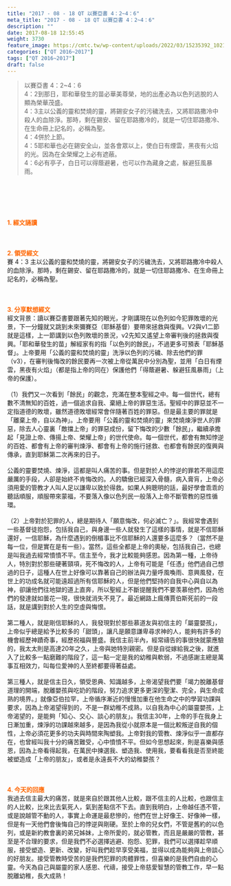 ```yaml
---
title: "2017 - 08 - 18 QT 以賽亞書 4：2~4：6"
meta_title: "2017 - 08 - 18 QT 以賽亞書 4：2~4：6"
description: ""
date: 2017-08-18 12:55:45
weight: 3730
feature_image: https://cmtc.tw/wp-content/uploads/2022/03/15235392_10211799862337740_180693556567566654_o-1.webp
categories: ["QT 2016~2017"]
tags: ["QT 2016~2017"]
draft: false
---
```


<blockquote>以賽亞書 4：2~4：6<br />
4：2到那日，耶和華發生的苗必華美尊榮，地的出產必為以色列逃脫的人顯為榮華茂盛。<br />
4：3主以公義的靈和焚燒的靈，將錫安女子的污穢洗去，又將耶路撒冷中殺人的血除淨。那時，剩在錫安、留在耶路撒冷的，就是一切住耶路撒冷、在生命冊上記名的，必稱為聖。<br />
4：4併於上節。<br />
4：5耶和華也必在錫安全山，並各會眾以上，使白日有煙雲，黑夜有火焰的光。因為在全榮耀之上必有遮蔽。<br />
4：6必有亭子，白日可以得蔭避暑，也可以作為藏身之處，躲避狂風暴雨。</blockquote><br />
&nbsp;<br />
<br />
&nbsp;<br />
<br />
<span style="color: #ff6600;"><strong>1. </strong><strong>經文誦讀</strong></span><br />
<br />
<span style="color: #ff6600;"><strong> </strong></span><br />
<br />
<span style="color: #ff6600;"><strong>2. </strong><strong>領受經文<br />
</strong></span>賽 4：3 主以公義的靈和焚燒的靈，將錫安女子的污穢洗去，又將耶路撒冷中殺人的血除淨。那時，剩在錫安、留在耶路撒冷的，就是一切住耶路撒冷、在生命冊上記名的，必稱為聖。<br />
<br />
&nbsp;<br />
<br />
<span style="color: #ff6600;"><strong>3. 分享默想經文<br />
</strong></span>經文背景：讀以賽亞書要跟著先知的眼光，才剛講現在以色列如今犯罪敗壞的光景，下一分鐘就又跳到未來彌賽亞（耶穌基督）要帶來拯救與復興。V2與v1二節就是這樣，上一節講到以色列敗壞的景況，v2先知又遙望上帝審判後的拯救與復興。「耶和華發生的苗」解經家有的指「以色列的餘民」，不過更多可預表「耶穌基督」。上帝要用「公義的靈和焚燒的靈」洗淨以色列的污穢、除去他們的罪（v3），在審判後悔改的餘民要再一次被上帝從萬民中分別為聖，並用「白日有煙雲，黑夜有火焰」（都是指上帝的同在）保護他們「得蔭避暑、躲避狂風暴雨」（上帝的保護）。<br />
<br />
（1）我們又一次看到「餘民」的觀念，充滿在整本聖經之中。每一個世代，總有數不清無知的百姓，過一個追求自我、棄絕上帝的罪惡生活。聖經中的罪惡並不一定指道德的敗壞，雖然道德敗壞經常會伴隨著百姓的罪惡。但是最主要的罪就是「離棄上帝，自以為神」。上帝要用「公義的靈和焚燒的靈」來焚燒煉淨世人的罪惡，除去人心靈裏「敵擋上帝」的罪惡成份，留下悔改的少數「餘民」，繼續承擔起「見證上帝、傳揚上帝、榮耀上帝」的世代使命。每一個世代，都會有無知悖逆的百姓、都會有上帝的審判煉淨、都會有上帝的施行拯救、也都會有餘民的復興與傳承，直到耶穌第二次再來的日子。<br />
<br />
公義的靈要焚燒、煉淨，這都是叫人痛苦的事。但是對於人的悖逆的罪若不用這麼嚴厲的手段，人卻是始終不肯悔改的。人的驕傲已經深入骨髓，病入膏肓，上帝必須用愛的管教才人叫人足以謙卑以致於得救。如果人夠聰明的話，最好學會乖乖的聽話順服，順服帶來蒙福，不要落入像以色列民一般落入上帝不斷管教的惡性循環。<br />
<br />
（2）上帝對於犯罪的人，總是期待人「願意悔改，何必滅亡？」。我經常會遇到一些基督徒抱怨，包括我自己，與身邊一些人就發生了這樣的事情，就是不信耶穌還好，一信耶穌，為什麼遇到的倒楣事比不信耶穌的人還要多這麼多？（當然不是每一位，但是實在是有一些）。當然，這些全都是上帝的奧秘，包括我自己，也總是叫我過去經常憤憤不平。信主至今，我才比較能夠感恩。因為第一種，上帝待人，特別對於那些硬著頸項，死不悔改的人，上帝有可能是「任憑」他們過自己想過的日子，這種人在世上好像可以靠著自己的辦法與力量呼風喚雨、意興風發，在世上的功成名就可能遠超過所有信耶穌的人，但是他們堅持的自我中心與自以為神，卻讓他們往地獄的道上直奔，所以聖經上不斷提醒我們不要羡慕他們，因為他們的發達就如曇花一現，很快就消失不見了。最近網路上瘋傳賈伯斯死前的一段話，就是講到對於人生的空虛與悔恨。<br />
<br />
第二種人，就是剛信耶穌的人，我發現對於那些慕道友與初信主的「屬靈嬰孩」，上帝似乎總是給予比較多的「甜頭」，讓凡是願意謙卑尋求神的人，能夠有許多的機會經歷神蹟奇事，經歷祝福與豐盛。我信主前半內，經常禱告的事很快就蒙應驗的，我太太則是高達20年之久，上帝與她特別親密。但是自從嫁給我之後，就進入了比較多一點磨難的階段了，這一點一定是我的幼稚與軟弱，不過感謝主總是萬事互相效力，叫每位愛神的人至終都要得著益處。<br />
<br />
第三種人，就是信主日久，領受恩典、知識越多，上帝渴望我們要「竭力脫離基督道理的開端，脫離嬰孩與吃奶的階段，努力追求更多更深的聖潔、完全，與生命成熟的境界。」就像亞伯拉罕，上帝循序漸近的慢慢加重在他生命之中的學習功課與要求，因為上帝渴望得到的，不是一群幼稚不成熟，以自我為中心的屬靈嬰孩，上帝渴望的，是能夠「知心、交心、談心的朋友」。我信主30年，上帝的手在我身上日漸加重，煉淨的功課越來越多，是因為我從小就原本是一個比較叛逆自我的個性，上帝必須花更多的功夫與時間來陶塑我。上帝對我的管教、煉淨似乎一直都存在，也曾經叫我十分的痛苦難受，心中憤憤不平。但如今思想起來，則是喜樂與感恩，因為上帝看得起我，在萬民中揀選我、塑造我、使用我，要看看我是否至終能被塑造成「上帝的朋友」，或者是永遠長不大的幼稚嬰孩？<br />
<br />
&nbsp;<br />
<br />
<span style="color: #ff6600;"><strong>4. 今天的回應<br />
</strong></span>我過去信主最大的痛苦，就是來自於跟其他人比較，跟不信主的人比較，也跟信主的人比較，比來比去氣死人，氣到差點信不下去。直到我明白，上帝越任憑不管，或是說越管不動的人，事實上命運是最悲慘的，他們在世上好像王、好像神一樣，但是有一天他們會後悔自己的悖逆與剛硬。至於上帝的兒女們，不管是舊約的以色列，或是新約教會裏的弟兄姊妹，上帝所愛的，就必管教，而且是嚴嚴的管教，甚至是不合理的要求，但是我們不必選擇逃避、抱怨、犯罪，我們可以選擇趁早順服，接受塑造、更新、改變，好叫我們趁早享受美福，並得以成為能夠與上帝談心的好朋友。接受管教時受苦的是我們犯罪的肉體罪性，但喜樂的是我們自由的心靈。今天為自己與屬靈的家人感恩、代禱，接受上帝慈愛智慧的管教工作，早一點脫離幼稚，長大成熟！<br />
<br />
&nbsp;
        